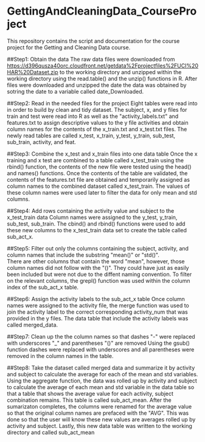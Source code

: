 # GettingAndCleaningData_CourseProject
This repository contains the script and documentation for the course project for the Getting and Cleaning Data course.

##Step1:  Obtain the data 
The raw data files were downloaded from https://d396qusza40orc.cloudfront.net/getdata%2Fprojectfiles%2FUCI%20HAR%20Dataset.zip to the working directory and unzipped within the working directory using the read.table() and the unzip() functions in R.  After files were downloaded and unzipped the date the data was obtained by sotring the date to a variable called date_Downloaded.

##Step2: Read in the needed files for the project
Eight tables were read into in order to build by clean and tidy dataset. The subject, x, and y files for train and test were read into R as well as the "activity_labels.txt" and features.txt  to assign descriptive values to the y file activities and obtain column names for the contents of the x_train.txt and x_test.txt files.  The newly read tables are called x_test, x_train, y_test, y_train, sub_test, sub_train, activity, and feat.

##Step3: Combine the x_test and x_train files into one data table
Once the x training and x test are combined to a table called x_test_train using the rbind() function, the contents of the new file were tested using the head() and names() functions.  Once the contents of the table are validated, the contents of the features.txt file are obtained and temporarily assigned as column names to the combined dataset called x_test_train.  The values of these column names were used later to filter the data for only mean and std columns.

##Step4: Add rows containing the activity value and subject to the x_test_train data
Column names were assigned to the y_test, y_train, sub_test, sub_train.  The cbind() and rbind() functions were used to add these new columns to the x_test_train data set to create the table called sub_act_x.

##Step5: Filter out only the columns containing the subject, activity, and column names that include the substring "mean()" or "std()".  
There are other columns that contain the word "mean", however, those column names did not follow with the "()".  They could have just as easily been included but were not due to the diffent naming convention.  To filter on the relevant columns, the grepl() function was used within the column index of the sub_act_x table.

##Step6: Assign the activity labels to the sub_act_x table
Once column names were assigned to the activity file, the merge function was used to join the activity label to the correct corresponding activity_num that was provided in the y files.  The data table that include the activity labels was called merged_data.

##Step7: Clean up the the column names so that dashes "-" were replaced with underscores "_" and parentheses "()" are removed
Using the gsub() function dashes were replaced with underscores and all parentheses were removed in the column names in the table.

##Step8:  Take the dataset called merged data and summarize it by activity and subject to calculate the average for each of the mean and std variables.
Using the aggregate function, the data was rolled up by activity and subject to calculate the average of each mean and std variable in the data table so that a table that shows the average value for each activity, subject combination remains. This table is called sub_act_mean.  After the sumarizaton completes, the columns were renamed for the average value so that the original column names are prefaced with the "AVG".  This was done  so that the user will know these new values are averages rolled up by activity and subject. Lastly, this new data table was written to the working directory and called sub_act_mean
